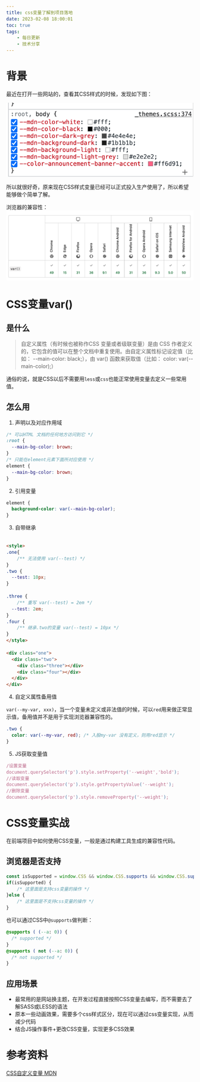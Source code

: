 ```yaml
---
title: css变量了解到项目落地
date: 2023-02-08 18:00:01
toc: true
tags:
    - 每日更新
    - 技术分享
---
```


# 背景

最近在打开一些网站的，查看其CSS样式的时候，发现如下图：

![](/assets/img/20230208-1.png)

所以就很好奇，原来现在CSS样式变量已经可以正式投入生产使用了，所以希望能够做个简单了解。

浏览器的兼容性：
![](/assets/img/20230208-2.png)


<!-- more -->

# CSS变量var()

## 是什么

> 自定义属性（有时候也被称作CSS 变量或者级联变量）是由 CSS 作者定义的，它包含的值可以在整个文档中重复使用。由自定义属性标记设定值（比如： --main-color: black;），由 var() 函数来获取值（比如： color: var(--main-color);）

通俗的说，就是CSS以后不需要用`less`或`css`也能正常使用变量去定义一些常用值。

## 怎么用

1. 声明以及对应作用域
```css
/* 可以HTML 文档的任何地方访问到它 */
:root {
  --main-bg-color: brown;
}
/* 只能在element元素下面所对应使用 */
element {
  --main-bg-color: brown;
}
```

2. 引用变量

```css
element {
  background-color: var(--main-bg-color);
}

```

3. 自带继承

```html

<style>
.one{
    /** 无法使用 var(--test) */
}
.two {
  --test: 10px;
}

.three {
    /** 重写 var(--test) = 2em */
  --test: 2em;
}    
.four {
    /** 继承.two的变量 var(--test) = 10px */
}
</style>

<div class="one">
  <div class="two">
    <div class="three"></div>
    <div class="four"></div>
  </div>
</div>
```

4. 自定义属性备用值

`var(--my-var, xxx)`，当一个变量未定义或非法值的时候，可以`red`用来做正常显示值，备用值并不是用于实现浏览器兼容性的。

```css
.two {
  color: var(--my-var, red); /* 入股my-var 没有定义，则用red显示 */
}
```

5. JS获取变量值

```js
/设置变量
document.querySelector('p').style.setProperty('--weight','bold');
//读取变量
document.querySelector('p').style.getPropertyValue('--weight');
//删除变量
document.querySelector('p').style.removeProperty('--weight');

```

# CSS变量实战

在前端项目中如何使用CSS变量，一般是通过构建工具生成的兼容性代码。

## 浏览器是否支持

```js
const isSupported = window.CSS && window.CSS.supports && window.CSS.supports('--a',0);
if(isSupported) {
    /* 这里面是支持css变量的操作 */
}else {
    /* 这里面是不支持css变量的操作 */
}
```
也可以通过CSS中`@supports`做判断：
```css
@supports ( (--a: 0)) {
  /* supported */
}
@supports ( not (--a: 0)) {
  /* not supported */
}
```

## 应用场景

- 最常用的是网站换主题，在开发过程直接按照CSS变量去编写，而不需要去了解SASS或LESS的语法
- 原本一些动画效果，需要多个css样式区分，现在可以通过css变量实现，从而减少代码
- 结合JS操作事件+更改CSS变量，实现更多CSS效果


# 参考资料

[CSS自定义变量 MDN](https://developer.mozilla.org/zh-CN/docs/Web/CSS/Using_CSS_custom_properties)